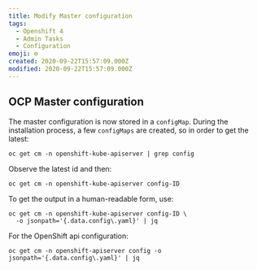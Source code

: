 ```yaml
---
title: Modify Master configuration
tags:
  - Openshift 4
  - Admin Tasks
  - Configuration
emoji: ⚙️
created: 2020-09-22T15:57:09.000Z
modified: 2020-09-22T15:57:09.000Z
---
```


## OCP Master configuration

The master configuration is now stored in a `configMap`. During the installation
process, a few `configMaps` are created, so in order to get the latest:

```
oc get cm -n openshift-kube-apiserver | grep config
```

Observe the latest id and then:

```
oc get cm -n openshift-kube-apiserver config-ID
```

To get the output in a human-readable form, use:

```
oc get cm -n openshift-kube-apiserver config-ID \
  -o jsonpath='{.data.config\.yaml}' | jq
```

For the OpenShift api configuration:

```
oc get cm -n openshift-apiserver config -o jsonpath='{.data.config\.yaml}' | jq
```
